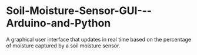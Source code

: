# Soil-Moisture-Sensor-GUI---Arduino-and-Python
A graphical user interface that updates in real time based on the percentage of moisture captured by a soil moisture sensor.
